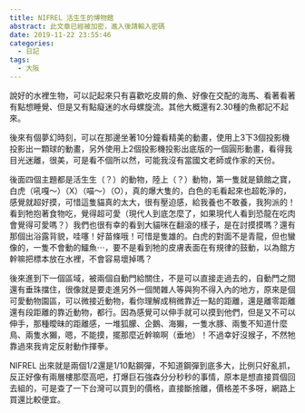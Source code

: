 ```yaml
---
title: NIFREL 活生生的博物館
abstract: 此文章已經被加密，進入後請輸入密碼
date: 2019-11-22 23:55:46
categories:
  - 日記
tags:
  - 大阪
---
```


說好的水裡生物，可以記起來只有喜歡吃皮屑的魚、好像在交配的海馬、看著看著有點想睡覺、但是又有點癡迷的水母螺旋流。其他大概還有2.30種的魚都記不起來。

<!--more-->

後來有個夢幻時刻，可以在那邊坐著10分鐘看精美的動畫，使用上3下3個投影機投影出一顆球的動畫，另外使用上2個投影機投影出底版的一個圓形動畫，看得我目光迷離，很美，可是看不個所以然，可能我沒有當國文老師或作家的天份。

後面四個主題都是活生生（？）的動物，陸上（？）動物，第一隻就是鎮館之寶，白虎（吼嘎～）（X）（喵～）（O），真的爆大隻的，白色的毛看起來也超乾淨的，感覺就超好摸，可惜這隻貓真的太大，很有壓迫感，給我養也不敢養，我狗派的！看到牠抱著食物吃，覺得超可愛（現代人到底怎麼了，如果現代人看到恐龍在吃肉會覺得可愛嗎？）我們也很有幸的看到大貓咪在翻滾的樣子，是在討摸摸嗎？還有那個出浴露背貌，哇噻！好苗條哦！可惜是隻雄的。白虎的對面不是青龍，但也蠻像的，一隻不會動的鱷魚⋯，要不是看到牠的皮膚表面在有規律的鼓動，以為館方幹嘛把標本放在水裡，不會容易壞掉嗎？

後來進到下一個區域，被兩個自動門給關住，不是可以直接走過去的，自動門之間還有垂珠擋住，很像就是要走進另外一個閒雜人等與狗不得入內的地方，原來是個可愛動物園區，可以微接近動物，看你理解成稍微靠近一點的距離，還是離零距離還有段距離的靠近動物，都行。因為感覺可以伸手就可以摸到他們，但是又不可以伸手，那種曖昧的距離感，一堆狐朦、企鵝、海獺，一隻水豚、兩隻不知道什麼鳥、兩隻水獺，嗯，不能摸，擺那麼近幹嘛啊（垂地）！不過幸好沒猴子，不然牠靠過來我肯定反射動作揮拳。

NIFREL 出來就是兩個1/2還是1/10點鋼彈，不知道鋼彈到底多大，比例只好亂抓，反正好像有兩層樓那麼高吧，打爆巨石強森分分秒秒的事情，原本是想直接買個回去組的，可是查了一下台灣可以買到的價格，直接斷捨離，價格差不多呀，網路上買還比較便宜。